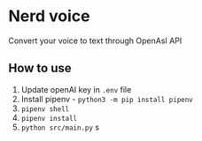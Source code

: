 # Nerd voice

Convert your voice to text through OpenAsI API

## How to use
1. Update openAI key in `.env` file
1. Install pipenv - `python3 -m pip install pipenv`
1. `pipenv shell`
1. `pipenv install`
1. `python src/main.py`
s